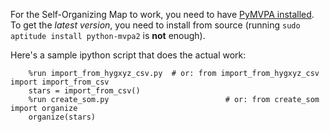 

For the Self-Organizing Map to work, you need to have [PyMVPA installed][]. To get the *latest
version*, you need to install from source (running `sudo aptitude install python-mvpa2` is **not**
enough).

[PyMVPA installed]: http://www.pymvpa.org/installation.html#building-from-source

Here's a sample ipython script that does the actual work:

		%run import_from_hygxyz_csv.py  # or: from import_from_hygxyz_csv import import_from_csv
		stars = import_from_csv()
		%run create_som.py  						# or: from create_som import organize
		organize(stars)


